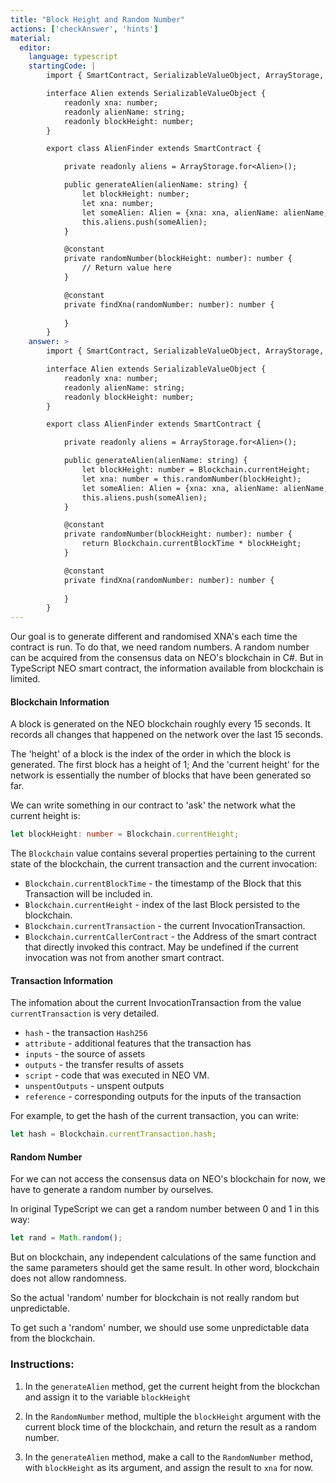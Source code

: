 ```yaml
---
title: "Block Height and Random Number"
actions: ['checkAnswer', 'hints']
material: 
  editor:
    language: typescript
    startingCode: |
        import { SmartContract, SerializableValueObject, ArrayStorage, constant } from '@neo-one/smart-contract';

        interface Alien extends SerializableValueObject {
            readonly xna: number;
            readonly alienName: string;
            readonly blockHeight: number;
        }

        export class AlienFinder extends SmartContract {

            private readonly aliens = ArrayStorage.for<Alien>();

            public generateAlien(alienName: string) {
                let blockHeight: number;
                let xna: number;
                let someAlien: Alien = {xna: xna, alienName: alienName, blockHeight: blockHeight};
                this.aliens.push(someAlien);
            }

            @constant
            private randomNumber(blockHeight: number): number {
                // Return value here
            }

            @constant
            private findXna(randomNumber: number): number {
                
            }
        }
    answer: > 
        import { SmartContract, SerializableValueObject, ArrayStorage, constant, Blockchain } from '@neo-one/smart-contract';

        interface Alien extends SerializableValueObject {
            readonly xna: number;
            readonly alienName: string;
            readonly blockHeight: number;
        }

        export class AlienFinder extends SmartContract {

            private readonly aliens = ArrayStorage.for<Alien>();

            public generateAlien(alienName: string) {
                let blockHeight: number = Blockchain.currentHeight;
                let xna: number = this.randomNumber(blockHeight);
                let someAlien: Alien = {xna: xna, alienName: alienName, blockHeight: blockHeight};
                this.aliens.push(someAlien);
            }

            @constant
            private randomNumber(blockHeight: number): number {
                return Blockchain.currentBlockTime * blockHeight;
            }

            @constant
            private findXna(randomNumber: number): number {
                
            }
        }
---
```



Our goal is to generate different and randomised XNA's each time the contract is run. To do that, we need random numbers. A random number can be acquired from the consensus data on NEO's blockchain in C#. But in TypeScript NEO smart contract, the information available from blockchain is limited.

#### Blockchain Information

A block is generated on the NEO blockchain roughly every 15 seconds. It records all changes that happened on the network over the last 15 seconds. 

The 'height' of a block is the index of the order in which the block is generated. The first block has a height of 1; And the 'current height' for the network is essentially the number of blocks that have been generated so far. 

We can write something in our contract to 'ask' the network what the current height is: 

```typescript
let blockHeight: number = Blockchain.currentHeight;
```

The `Blockchain` value contains several properties pertaining to the current state of the blockchain, the current transaction and the current invocation:

- `Blockchain.currentBlockTime` - the timestamp of the Block that this Transaction will be included in.
- `Blockchain.currentHeight` - index of the last Block persisted to the blockchain.
- `Blockchain.currentTransaction` - the current InvocationTransaction.
- `Blockchain.currentCallerContract` - the Address of the smart contract that directly invoked this contract. May be undefined if the current invocation was not from another smart contract.

#### Transaction Information

The infomation about the current InvocationTransaction from the value `currentTransaction` is very detailed.

- `hash` - the transaction `Hash256`
- `attribute` - additional features that the transaction has
- `inputs` - the source of assets
- `outputs` - the transfer results of assets
- `script` - code that was executed in NEO VM.
- `unspentOutputs` - unspent outputs
- `reference` - corresponding outputs for the inputs of the transaction

For example, to get the hash of the current transaction, you can write: 

```typescript
let hash = Blockchain.currentTransaction.hash; 
```

#### Random Number

For we can not access the consensus data on NEO's blockchain for now, we have to generate a random number by ourselves.

In original TypeScript we can get a random number between 0 and 1 in this way:

```typescript
let rand = Math.random(); 
```

But on blockchain, any independent calculations of the same function and the same parameters should get the same result. In other word, blockchain does not allow randomness.

So the actual 'random' number for blockchain is not really random but unpredictable.

To get such a 'random' number, we should use some unpredictable data from the blockchain.

### Instructions: 

1. In the `generateAlien` method, get the current height from the blockchan and assign it to the variable `blockHeight`

2. In the `RandomNumber` method, multiple the `blockHeight` argument with the current block time of the blockchain, and return the result as a random number. 

3. In the `generateAlien` method, make a call to the `RandomNumber` method, with `blockHeight` as its argument, and assign the result to `xna` for now.